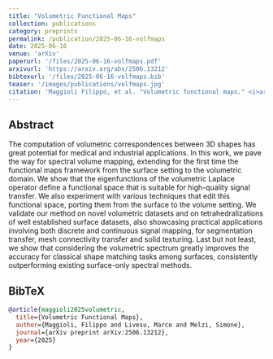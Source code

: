 ```yaml
---
title: "Volumetric Functional Maps"
collection: publications
category: preprints
permalink: /publication/2025-06-16-volfmaps
date: 2025-06-16
venue: 'arXiv'
paperurl: '/files/2025-06-16-volfmaps.pdf'
arxivurl: 'https://arxiv.org/abs/2506.13212'
bibtexurl: '/files/2025-06-16-volfmaps.bib'
teaser: '/images/publications/volfmaps.jpg'
citation: 'Maggioli Filippo, et al. "Volumetric functional maps." <i>arXiv preprint arXiv:2506.13212</i>. 2024.'
---
```


## Abstract
The computation of volumetric correspondences between 3D shapes has great potential for medical and industrial applications. In this work, we pave the way for spectral volume mapping, extending for the first time the functional maps framework from the surface setting to the volumetric domain. We show that the eigenfunctions of the volumetric Laplace operator define a functional space that is suitable for high-quality signal transfer. We also experiment with various techniques that edit this functional space, porting them from the surface to the volume setting. We validate our method on novel volumetric datasets and on tetrahedralizations of well established surface datasets, also showcasing practical applications involving both discrete and continuous signal mapping, for segmentation transfer, mesh connectivity transfer and solid texturing. Last but not least, we show that considering the volumetric spectrum greatly improves the accuracy for classical shape matching tasks among surfaces, consistently outperforming existing surface-only spectral methods.


## BibTeX
```bibtex
@article{maggioli2025volumetric,
  title={Volumetric Functional Maps},
  author={Maggioli, Filippo and Livesu, Marco and Melzi, Simone},
  journal={arXiv preprint arXiv:2506.13212},
  year={2025}
}
```